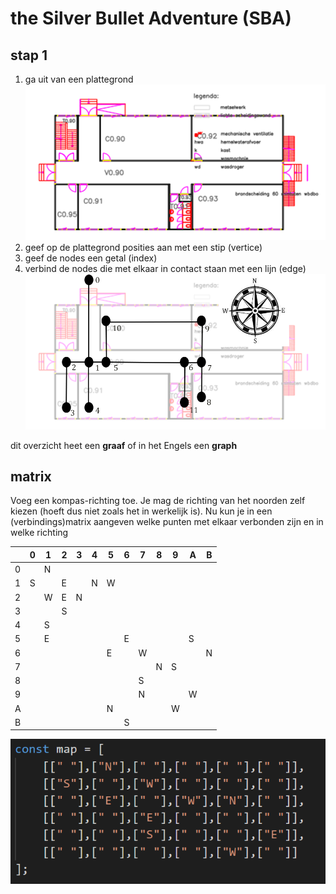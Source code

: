 # the Silver Bullet Adventure (SBA)

## stap 1
1. ga uit van een plattegrond
![map](web/img/map_original.png)
2. geef op de plattegrond posities aan met een stip (vertice)
3. geef de nodes een getal (index)
4. verbind de nodes die met elkaar in contact staan met een lijn (edge)
![graaf](web/img/map_compass.png)

dit overzicht heet een __graaf__ of in het Engels een __graph__

## matrix

Voeg een kompas-richting toe. Je mag de richting van het noorden zelf kiezen (hoeft dus niet zoals het in werkelijk is).
Nu kun je in een (verbindings)matrix aangeven welke punten met elkaar verbonden zijn en in welke richting


| |0|1|2|3|4|5|6|7|8|9|A|B|
|-|-|-|-|-|-|-|-|-|-|-|-|-|
|0| |N| | | | | | | | | | |
|1|S| |E| |N|W| | | | | | |
|2| |W|E|N| | | | | | | | |
|3| | |S| | | | | | | | | |
|4| |S| | | | | | | | | | |
|5| |E| | | | |E| | | |S| |
|6| | | | | |E| |W| | | |N|
|7| | | | | | | | |N|S| | |
|8| | | | | | | |S| | | | |
|9| | | | | | | |N| | |W| |
|A| | | | | |N| | | |W| | |
|B| | | | | | |S| | | | | |

![matrix](web/img/matrix.png)